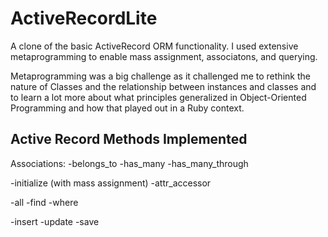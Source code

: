 ActiveRecordLite
================

A clone of the basic ActiveRecord ORM functionality. I used extensive 
metaprogramming to enable mass assignment, associatons, and querying. 

Metaprogramming was a big challenge as it challenged me to rethink the nature of Classes and the relationship 
between instances and classes and to learn a lot more about what principles generalized in Object-Oriented Programming
and how that played out in a Ruby context.

Active Record Methods Implemented
---------------------------------
Associations:
-belongs_to
-has_many
-has_many_through


-initialize (with mass assignment)
-attr_accessor

-all
-find
-where

-insert
-update
-save
